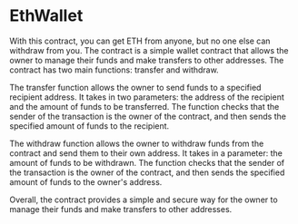 # EthWallet
With this contract, you can get ETH from anyone, but no one else can withdraw from you.
The contract is a simple wallet contract that allows the owner to manage their funds and make transfers to other addresses. The contract has two main functions: transfer and withdraw.

The transfer function allows the owner to send funds to a specified recipient address. It takes in two parameters: the address of the recipient and the amount of funds to be transferred. The function checks that the sender of the transaction is the owner of the contract, and then sends the specified amount of funds to the recipient.

The withdraw function allows the owner to withdraw funds from the contract and send them to their own address. It takes in a parameter: the amount of funds to be withdrawn. The function checks that the sender of the transaction is the owner of the contract, and then sends the specified amount of funds to the owner's address.

Overall, the contract provides a simple and secure way for the owner to manage their funds and make transfers to other addresses.
